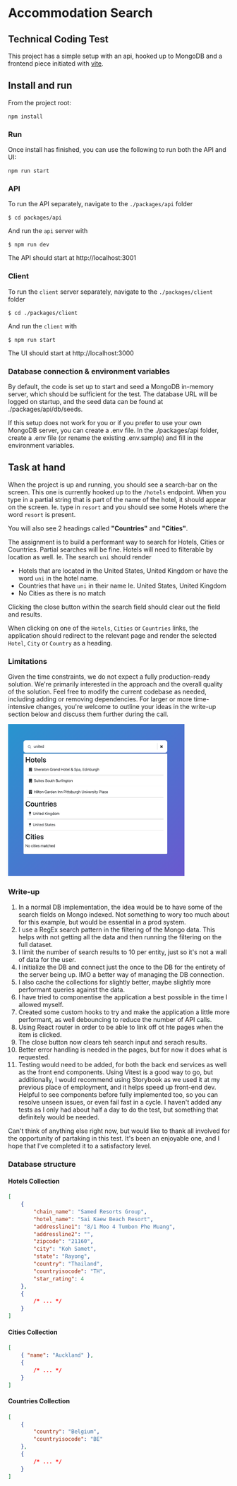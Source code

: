 # Accommodation Search

## Technical Coding Test

This project has a simple setup with an api, hooked up to MongoDB and a frontend piece initiated with [vite](https://vitejs.dev/).

## Install and run

From the project root:

```
npm install
```

### Run

Once install has finished, you can use the following to run both the API and UI:

```
npm run start
```

### API

To run the API separately, navigate to the `./packages/api` folder

```
$ cd packages/api
```

And run the `api` server with

```
$ npm run dev
```

The API should start at http://localhost:3001

### Client

To run the `client` server separately, navigate to the `./packages/client` folder

```
$ cd ./packages/client
```

And run the `client` with

```
$ npm run start
```

The UI should start at http://localhost:3000

### Database connection & environment variables

By default, the code is set up to start and seed a MongoDB in-memory server, which should be sufficient for the test. The database URL will be logged on startup, and the seed data can be found at ./packages/api/db/seeds.

If this setup does not work for you or if you prefer to use your own MongoDB server, you can create a .env file. In the ./packages/api folder, create a .env file (or rename the existing .env.sample) and fill in the environment variables.

## Task at hand

When the project is up and running, you should see a search-bar on the screen. This one is currently hooked up to the `/hotels` endpoint.
When you type in a partial string that is part of the name of the hotel, it should appear on the screen.
Ie. type in `resort` and you should see some Hotels where the word `resort` is present.

You will also see 2 headings called **"Countries"** and **"Cities"**.

The assignment is to build a performant way to search for Hotels, Cities or Countries.
Partial searches will be fine. Hotels will need to filterable by location as well.
Ie. The search `uni` should render

-   Hotels that are located in the United States, United Kingdom or have the word `uni` in the hotel name.
-   Countries that have `uni` in their name Ie. United States, United Kingdom
-   No Cities as there is no match

Clicking the close button within the search field should clear out the field and results.

When clicking on one of the `Hotels`, `Cities` or `Countries` links, the application should redirect to the relevant page and render the selected `Hotel`, `City` or `Country` as a heading.

### Limitations

Given the time constraints, we do not expect a fully production-ready solution. We're primarily interested in the approach and the overall quality of the solution.
Feel free to modify the current codebase as needed, including adding or removing dependencies.
For larger or more time-intensive changes, you're welcome to outline your ideas in the write-up section below and discuss them further during the call.

<img src="./assets/search-example.png" width="400px" />

### Write-up

<!-- Write-up/conclusion section -->

1. In a normal DB implementation, the idea would be to have some of the search fields on Mongo indexed. Not something to wory too much about for this example, but would be essential in a prod system.
2. I use a RegEx search pattern in the filtering of the Mongo data. This helps with not getting all the data and then running the filtering on the full dataset.
3. I limit the number of search results to 10 per entity, just so it's not a wall of data for the user.
4. I initialize the DB and connect just the once to the DB for the entirety of the server being up. IMO a better way of managing the DB connection.
5. I also cache the collections for slightly better, maybe slightly more performant queries against the data.
6. I have tried to componentise the application a best possible in the time I allowed myself.
7. Created some custom hooks to try and make the application a little more performant, as well debouncing to reduce the number of API calls.
8. Using React router in order to be able to link off ot hte pages when the item is clicked.
9. The close button now clears teh search input and serach results.
10. Better error handling is needed in the pages, but for now it does what is requested.
11. Testing would need to be added, for both the back end services as well as the front end components. Using Vitest is a good way to go, but additionally, I would recommend using Storybook as we used it at my previous place of employment, and it helps speed up front-end dev. Helpful to see components before fully implemented too, so you can resolve unseen issues, or even fail fast in a cycle. I haven't added any tests as I only had about half a day to do the test, but something that definitely would be needed.

Can't think of anything else right now, but would like to thank all involved for the opportunity of partaking in this test. It's been an enjoyable one, and I hope that I've completed it to a satisfactory level.

### Database structure

#### Hotels Collection

```json
[
    {
        "chain_name": "Samed Resorts Group",
        "hotel_name": "Sai Kaew Beach Resort",
        "addressline1": "8/1 Moo 4 Tumbon Phe Muang",
        "addressline2": "",
        "zipcode": "21160",
        "city": "Koh Samet",
        "state": "Rayong",
        "country": "Thailand",
        "countryisocode": "TH",
        "star_rating": 4
    },
    {
        /* ... */
    }
]
```

#### Cities Collection

```json
[
    { "name": "Auckland" },
    {
        /* ... */
    }
]
```

#### Countries Collection

```json
[
    {
        "country": "Belgium",
        "countryisocode": "BE"
    },
    {
        /* ... */
    }
]
```
